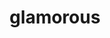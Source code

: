 ---
git: https://github.com/paypal/glamorous
logohandle: glamorousrocks
sort: glamorous
title: glamorous
website: https://glamorous.rocks/
---